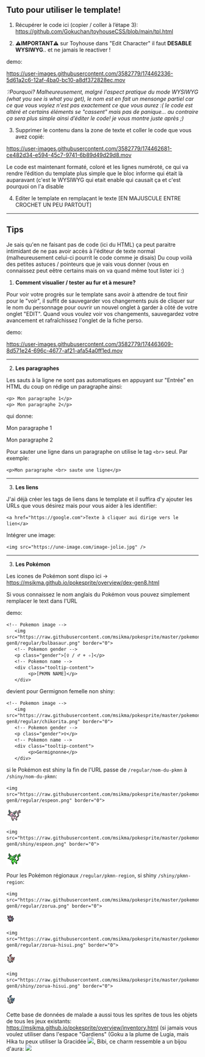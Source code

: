 Tuto pour utiliser le template! 
----------

1. Récupérer le code ici (copier / coller à l’étape 3): https://github.com/Gokuchan/toyhouseCSS/blob/main/tpl.html

2. **⚠️IMPORTANT⚠️** sur Toyhouse dans "Edit Character" il faut **DESABLE WYSIWYG**.. et ne jamais le reactiver !

demo:

https://user-images.githubusercontent.com/3582779/174462336-5d61a2c6-12af-4ba0-bc10-a8df372828ec.mov

*❔Pourquoi? Malheureusement, malgré l'aspect pratique du mode WYSIWYG (what you see is what you get), le nom est en fait un mensonge partiel car ce que vous voyiez n'est pas exactement ce que vous aurez :( le code est altéré et certains éléments se "cassent" mais pas de panique... au contraire ça sera plus simple ainsi d’éditer le code! je vous montre juste après ;)*

3. Supprimer le contenu dans la zone de texte et coller le code que vous avez copié:

https://user-images.githubusercontent.com/3582779/174462681-ce482d34-e594-45c7-9741-6b89d49d29d8.mov

Le code est maintenant formaté, coloré et les lignes numéroté, ce qui va rendre l’édition du template plus simple que le bloc informe qui était là auparavant (c'est le WYSIWYG qui etait enable qui causait ça et c'est pourquoi on l'a disable

4. Editer le template en remplaçant le texte [EN MAJUSCULE ENTRE CROCHET UN PEU PARTOUT]

------------------------------------------

Tips
----

Je sais qu'en ne faisant pas de code (ici du HTML) ça peut paraitre intimidant de ne pas avoir accès à l'éditeur de texte normal (malheureusement celui-ci pourrit le code comme je disais)
Du coup voilà des petites astuces / pointeurs que je vais vous donner (vous en connaissez peut eêtre certains mais on va quand même tout lister ici :)

1. **Comment visualier / tester au fur et à mesure?**

Pour voir votre progrès sur le template sans avoir à attendre de tout finir pour le "voir", il suffit de sauvegarder vos changements puis de cliquer sur le nom du personnage pour ouvrir un nouvel onglet à garder à côté de votre onglet "EDIT".
Quand vous voulez voir vos changements, sauvegardez votre avancement et rafraîchissez l'onglet de la fiche perso.

demo:



https://user-images.githubusercontent.com/3582779/174463609-8d571e24-696c-4677-af21-afa54a0ff1ed.mov

------------------------------------------

2. **Les paragraphes**

Les sauts à la ligne ne sont pas automatiques en appuyant sur "Entrée" en HTML du coup on rédige un paragraphe ainsi:
```
<p> Mon paragraphe 1</p>
<p> Mon paragraphe 2</p>
```
qui donne:

Mon paragraphe 1

Mon paragraphe 2

Pour sauter une ligne dans un paragraphe on utilise le tag `<br>` seul. Par exemple:

```
<p>Mon paragraphe <br> saute une ligne</p>
```

------------------------------------------

3. **Les liens**

J'ai déjà créer les tags de liens dans le template et il suffira d'y ajouter les URLs que vous désirez mais pour vous aider à les identifier:

```
<a href="https://google.com">Texte à cliquer aui dirige vers le lien</a>
```
Intégrer une image:

```
<img src="https://une-image.com/image-jolie.jpg" />
```

------------------------------------------

3. **Les Pokémon**

Les icones de Pokémon sont dispo ici -> https://msikma.github.io/pokesprite/overview/dex-gen8.html

Si vous connaissez le nom anglais du Pokémon vous pouvez simplement remplacer le text dans l'URL

demo:

```
<!-- Pokemon image -->
   <img src="https://raw.githubusercontent.com/msikma/pokesprite/master/pokemon-gen8/regular/bulbasaur.png" border="0">
   <!-- Pokemon gender -->
   <p class="gender">[♀ / ♂ + ✧]</p> 
   <!-- Pokemon name -->
   <div class="tooltip-content">
        <p>[PKMN NAME]</p>
   </div> 
```  
devient pour Germignon femelle non shiny:
```
<!-- Pokemon image -->
   <img src="https://raw.githubusercontent.com/msikma/pokesprite/master/pokemon-gen8/regular/chikorita.png" border="0">
   <!-- Pokemon gender -->
   <p class="gender">♀</p> 
   <!-- Pokemon name -->
   <div class="tooltip-content">
        <p>Germignonne</p>
   </div> 
```  
si le Pokémon est shiny la fin de l'URL passe de `/regular/nom-du-pkmn` à `/shiny/nom-du-pkmn`:

```
<img src="https://raw.githubusercontent.com/msikma/pokesprite/master/pokemon-gen8/regular/espeon.png" border="0">
```  

![](https://raw.githubusercontent.com/msikma/pokesprite/master/pokemon-gen8/regular/espeon.png)

```
<img src="https://raw.githubusercontent.com/msikma/pokesprite/master/pokemon-gen8/shiny/espeon.png" border="0">
```  
![](https://raw.githubusercontent.com/msikma/pokesprite/master/pokemon-gen8/shiny/espeon.png)

Pour les Pokémon régionaux `/regular/pkmn-region`, si shiny `/shiny/pkmn-region`:


```
<img src="https://raw.githubusercontent.com/msikma/pokesprite/master/pokemon-gen8/regular/zorua.png" border="0">
```  

![](https://raw.githubusercontent.com/msikma/pokesprite/master/pokemon-gen8/regular/zorua.png)

```
<img src="https://raw.githubusercontent.com/msikma/pokesprite/master/pokemon-gen8/regular/zorua-hisui.png" border="0">
```  
![](https://raw.githubusercontent.com/msikma/pokesprite/master/pokemon-gen8/regular/zorua-hisui.png)
```
<img src="https://raw.githubusercontent.com/msikma/pokesprite/master/pokemon-gen8/shiny/zorua-hisui.png" border="0">
```  
![](https://raw.githubusercontent.com/msikma/pokesprite/master/pokemon-gen8/shiny/zorua-hisui.png)


Cette base de données de malade a aussi tous les sprites de tous les objets de tous les jeux existants: https://msikma.github.io/pokesprite/overview/inventory.html (si jamais vous voulez utiliser dans l'espace "Gardiens" (Goku a la plume de Lugia, mais Hika tu peux utiliser la Gracidée ![](https://raw.githubusercontent.com/msikma/pokesprite/master/items/key-item/gracidea.png), Bibi, ce charm ressemble a un bijou d'aura: ![](https://raw.githubusercontent.com/msikma/pokesprite/master/items/key-item/shiny-charm.png)
